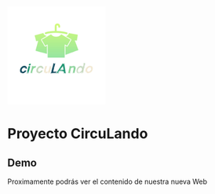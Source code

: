 <img src="images/logocircu.png" width=200px height=200px>


# Proyecto CircuLando


## Demo

Proximamente podrás ver el contenido de nuestra nueva Web

